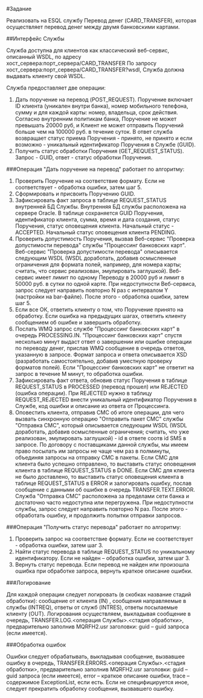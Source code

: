 #Задание

Реализовать на ESQL службу Перевод денег (CARD_TRANSFER), которая осуществляет перевод денег между двумя банковскими картами.

##Интерфейс Службы

Служба доступна для клиентов как классический веб-сервис, описанный WSDL, по адресу
хост_cервера:порт_сервера/CARD_TRANSFER
По запросу хост_cервера:порт_сервера/CARD_TRANSFER?wsdl, Служба должна выдавать клиенту свой WSDL.

Служба предоставляет две операции:
1. Дать поручение на перевод (POST_REQUEST). Поручение включает ID клиента (уникален внутри банка), номер мобильного телефона, сумму и для каждой карты: номер, владельца, срок действия. 
Согласно внутренним политикам банка, Поручение не может превышать 20000 руб, и Клиент не может отправить Поручений больше чем на 100000 руб. в течение суток. 
В ответ служба возвращает статус приема Поручения - принято, не принято и если возможно - уникальный идентификатор Поручения в Службе (GUID). 
2. Получить статус обработки Поручения (GET_REQUEST_STATUS). Запрос - GUID, ответ - статус обработки Поручения.

###Операция "Дать поручение на перевод" работает по алгоритму:

1. Проверить Поручение на соответствие формату. Если не соответствует - обработка ошибки, затем шаг 5.
2. Сформировать и присвоить Поручению GUID.
3. Зафиксировать факт запроса в таблице REQUEST_STATUS внутренней БД Службы. Внутренняя БД службы расположена на сервере Oracle. 
В таблице сохраняется GUID Поручения, идентификатор клиента, сумма, время и дата создания, статус Поручения, статус оповещения клиента. Начальный статус - ACCEPTED. Начальный статус оповещения клиента PENDING.
4. Проверить допустимость Поручения, вызвав Веб-сервис "Проверка допустимости перевода" службы "Процессинг банковских карт". 
Веб-сервис "Проверка допустимости перевода" описывается следующим WSDL (WSDL доработать, добавив осмысленные ограничения для формата полей, например, для номера карты; считать, что сервис реализован, эмулировать заглушкой). Веб-сервис имеет лимит по одному Переводу в 20000 руб и лимит в 50000 руб. в сутки по одной карте.
При недоступности Веб-сервиса, запрос следует направить повторно N раз с интервалом Y (настройки на bar-файле). После этого - обработка ошибки, затем шаг 5.
5. Если все ОК, ответить клиенту о том, что Поручение принято на обработку. 
Если ошибка на предыдущих шагах, ответить клиенту сообщением об ошибке и завершить обработку.
6. Послать WMQ запрос службе "Процессинг банковских карт" в очередь PROCESSING.IN. 
"Процессинг банковских карт" спустя несколько минут выдаст ответ о завершении или ошибке операции по переводу денег, прислав WMQ сообщение в очередь ответов, указанную в запросе. 
Формат запроса и ответа описывается XSD (разработать самостоятельно, добавив уместную проверку форматов полей).
Если "Процессинг банковских карт" не ответит на запрос в течение M минут, то обработка ошибки.
7. Зафиксировать факт ответа, обновив статус Поручения в таблице REQUEST_STATUS в PROCESSED (перевод прошел) или REJECTED (ошибка операции). 
При REJECTED нужно в таблицу REQUEST_REJECTED внести уникальный идентификатор Поручения в Службе, код ошибки и описание из ответа от Процессинга.
8. Оповестить клиента, отправив СМС об итоге операции, для чего вызвать синхронную операцию "Отправить пакет СМС" службы "Отправка СМС", который описывается следующим WSDL (WSDL доработать, добавив осмысленные ограничения; считать, что уже реализован, эмулировать заглушкой) - id в ответе соотв id SMS в запросе.
По договору с поставщиками данной службы, мы имеем право посылать им запросы не чаще чем раз в полминуты, объединяя запросы на отправку СМС в пакеты. 
Если СМС для клиента было успешно отправлено, то выставить статус оповещения клиента в таблице REQUEST_STATUS в DONE. 
Если СМС для клиента не было доставлено, то выставить статус оповещения клиента в таблице REQUEST_STATUS в ERROR и залогировать ошибку, послав сообщение c данными об ошибке в очередь TRANSFER.ТЕXT.ERROR. 
Служба "Отправка СМС" расположена за пределами сети банка и достаточно часто недоступна или перегружена. 
При недоступности службы, запрос следует направить повторно N раз. После этого - обработать ошибку, и продолжить попытки отправки запросов.


###Операция "Получить статус перевода" работает по алгоритму:

1. Проверить запрос на соответствие формату. Если не соответствует - обработка ошибки, затем шаг 3.
2. Найти статус перевода в таблице REQUEST_STATUS по уникальному идентификатору. Если не найден – обработка ошибки, затем шаг 3.
3. Вернуть статус перевода.
Если перевод не найден или произошла ошибка при обработке запроса, вернуть краткое описание ошибки.

###Логирование

Для каждой операции следует логировать (в скобках название стадий обработки): сообщение от клиента (IN) , сообщения направляемые в службы (INTREQ), ответы от служб (INTRES), ответы посылаемые клиенту (OUT). 
Логирования осуществляем, выкладывая сообщение в очередь, TRANSFER.LOG.<операция Службы>.<стадия обработки>, предварительно заполнив MQRFH2.usr заголовки: guid – guid запроса (если имеется).

###Обработка ошибок

Ошибки следует обрабатывать, выкладывая сообщение, вызвавшее ошибку в очередь, TRANSFER.ERRORS.<операция Службы>.<стадия обработки>, предварительно заполнив MQRFH2.usr заголовки: guid – guid запроса (если имеется), error – краткое описание ошибки, trace – содержимое ExceptionList, если есть. 
Если не специфицируется иное, следует прекратить обработку сообщения, вызвавшего ошибку.